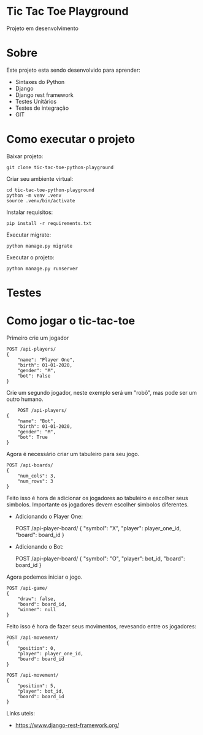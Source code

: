 # Tic Tac Toe Playground 

Projeto em desenvolvimento 

# Sobre

Este projeto esta sendo desenvolvido para aprender:

- Sintaxes do Python
- Django
- Django rest framework
- Testes Unitários
- Testes de integração
- GIT

 # Como executar o projeto 
  
 Baixar projeto:

	git clone tic-tac-toe-python-playground

Criar seu ambiente virtual:
	
	cd tic-tac-toe-python-playground 
	python -m venv .venv 
	source .venv/bin/activate

Instalar requisitos: 
	
	pip install -r requirements.txt

Executar migrate: 
	
	python manage.py migrate

Executar o projeto: 
	
	python manage.py runserver
	
# Testes

# Como jogar o tic-tac-toe 

Primeiro crie um jogador 

    POST /api-players/
    {
        "name": "Player One",
        "birth": 01-01-2020,
        "gender": "M",
        "bot": False
    }
 
Crie um segundo jogador, neste exemplo será um "robô", mas pode ser um outro humano.

        POST /api-players/
    {
        "name": "Bot",
        "birth": 01-01-2020,
        "gender": "M",
        "bot": True
    }
    
Agora é necessário criar um tabuleiro para seu jogo. 

    POST /api-boards/
    {
        "num_cols": 3,
        "num_rows": 3
    }

Feito isso é hora de adicionar os jogadores ao tabuleiro e escolher seus simbolos. Importante os jogadores devem escolher simbolos diferentes. 

- Adicionando o Player One: 


    POST /api-player-board/
    {
        "symbol": "X",
        "player": player_one_id,
        "board": board_id
    }

- Adicionando o Bot: 


    POST /api-player-board/
    {
        "symbol": "O",
        "player": bot_id,
        "board": board_id
    }

Agora podemos iniciar o jogo. 


    POST /api-game/
    {
        "draw": false,
        "board": board_id,
        "winner": null
    }
    
Feito isso é hora de fazer seus movimentos, revesando entre os jogadores:  

    POST /api-movement/
    {
        "position": 0,
        "player": player_one_id,
        "board": board_id
    }
    
    POST /api-movement/
    {
        "position": 5,
        "player": bot_id,
        "board": board_id
    }
          
    
Links uteis:

- https://www.django-rest-framework.org/ 

